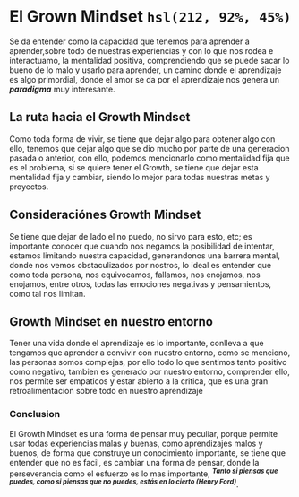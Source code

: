 # El Grown Mindset `hsl(212, 92%, 45%)`
Se da entender como la capacidad que tenemos para aprender a aprender,sobre todo de nuestras experiencias y con lo que nos rodea e interactuamo, la mentalidad positiva, comprendiendo que se puede sacar lo bueno de lo malo y usarlo para aprender, un camino donde el aprendizaje es algo primordial, donde el amor se da por el aprendizaje nos genera un **_paradigma_** muy interesante.
## La ruta hacia el Growth Mindset
Como toda forma de vivir, se tiene que dejar algo para obtener algo con ello, tenemos que dejar algo que se dio mucho por parte de una generacion pasada o anterior, con ello, podemos mencionarlo como mentalidad fija que es el problema, si se quiere tener el Growth, se tiene que dejar esta mentalidad fija y cambiar, siendo lo mejor para todas nuestras metas y proyectos.
## Consideraciónes Growth Mindset
Se tiene que dejar de lado el no puedo, no sirvo para esto, etc; es importante conocer que cuando nos negamos la posibilidad de intentar, estamos limitando nuestra capacidad, generandonos una barrera mental, donde nos vemos obstaculizados por nostros, lo ideal es entender que como toda persona, nos equivocamos, fallamos, nos enojamos, nos enojamos, entre otros, todas las emociones negativas y pensamientos, como tal nos limitan.
## Growth Mindset en nuestro entorno
Tener una vida donde el aprendizaje es lo importante, conlleva a que tengamos que aprender a convivir con nuestro entorno, como se menciono, las personas somos complejas, por ello todo lo que sentimos tanto positivo como negativo, tambien es generado por nuestro entorno, comprender ello, nos permite ser empaticos y estar abierto a la critica, que es una gran retroalimentacion sobre todo en nuestro aprendizaje
### Conclusion
El Growth Mindset es una forma de pensar muy peculiar, porque permite usar todas experiencias malas y buenas, como aprendizajes malos y buenos, de forma que construye un conocimiento importante, se tiene que entender que no es facil, es cambiar una forma de pensar, donde la perseverancia como el esfuerzo es lo mas importante, <sup>**_Tanto si piensas que puedes, como si piensas que no puedes, estás en lo cierto (Henry Ford)_</sup>**.
